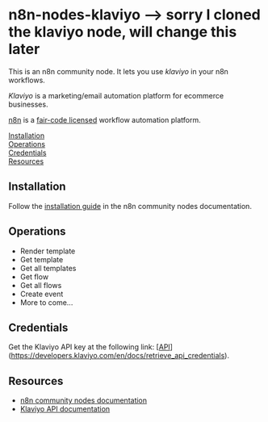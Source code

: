 # n8n-nodes-klaviyo --> sorry I cloned the klaviyo node, will change this later

This is an n8n community node. It lets you use _klaviyo_ in your n8n workflows.

_Klaviyo_ is a marketing/email automation platform for ecommerce businesses.

[n8n](https://n8n.io/) is a [fair-code licensed](https://docs.n8n.io/reference/license/) workflow automation platform.

[Installation](#installation)  
[Operations](#operations)  
[Credentials](#credentials) <!-- delete if no auth needed -->  
[Resources](#resources)

## Installation

Follow the [installation guide](https://docs.n8n.io/integrations/community-nodes/installation/) in the n8n community nodes documentation.

## Operations

- Render template
- Get template
- Get all templates
- Get flow
- Get all flows
- Create event
- More to come...

## Credentials

Get the Klaviyo API key at the following link: [[API](https://developers.klaviyo.com/en/docs/retrieve_api_credentials)](https://developers.klaviyo.com/en/docs/retrieve_api_credentials).

## Resources

- [n8n community nodes documentation](https://docs.n8n.io/integrations/community-nodes/)
- [Klaviyo API documentation](https://developers.klaviyo.com/reference)
